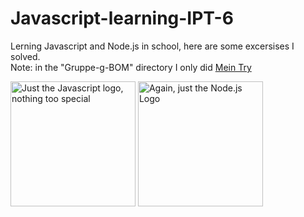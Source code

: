 # Javascript-learning-IPT-6
Lerning Javascript and Node.js in school, here are some excersises I solved.<br>
Note: in the "Gruppe-g-BOM" directory I only did [Mein Try](/Gruppe-g-BOM/vortrag-gruppe-g-bom/Mein%20try/)

<img src="https://upload.wikimedia.org/wikipedia/commons/thumb/6/6a/JavaScript-logo.png/800px-JavaScript-logo.png" alt="Just the Javascript logo, nothing too special" height="200"/>   <img src="https://nodejs.org/static/images/logo.svg" alt="Again, just the Node.js Logo" height="200"/>
